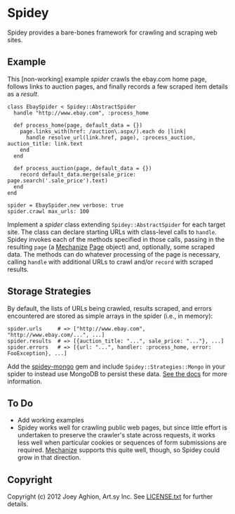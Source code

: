 Spidey
======

Spidey provides a bare-bones framework for crawling and scraping web sites.


Example
-------

This [non-working] example _spider_ crawls the ebay.com home page, follows links to auction pages, and finally records a few scraped item details as a _result_.

    class EbaySpider < Spidey::AbstractSpider
      handle "http://www.ebay.com", :process_home
      
      def process_home(page, default_data = {})
        page.links_with(href: /auction\.aspx/).each do |link|
          handle resolve_url(link.href, page), :process_auction, auction_title: link.text
        end
      end
      
      def process_auction(page, default_data = {})
        record default_data.merge(sale_price: page.search('.sale_price').text)
      end
    end
    
    spider = EbaySpider.new verbose: true
    spider.crawl max_urls: 100

Implement a _spider_ class extending `Spidey::AbstractSpider` for each target site. The class can declare starting URLs with class-level calls to `handle`. Spidey invokes each of the methods specified in those calls, passing in the resulting `page` (a [Mechanize](http://mechanize.rubyforge.org/) [Page](http://mechanize.rubyforge.org/Mechanize/Page.html) object) and, optionally, some scraped data. The methods can do whatever processing of the page is necessary, calling `handle` with additional URLs to crawl and/or `record` with scraped results.


Storage Strategies
----------

By default, the lists of URLs being crawled, results scraped, and errors encountered are stored as simple arrays in the spider (i.e., in memory):

    spider.urls     # => ["http://www.ebay.com", "http://www.ebay.com/...", ...]
    spider.results  # => [{auction_title: "...", sale_price: "..."}, ...]
    spider.errors   # => [{url: "...", handler: :process_home, error: FooException}, ...]

Add the [spidey-mongo](https://github.com/joeyAghion/spidey-mongo) gem and include `Spidey::Strategies::Mongo` in your spider to instead use MongoDB to persist these data. [See the docs](https://github.com/joeyAghion/spidey-mongo) for more information.


To Do
-----
* Add working examples
* Spidey works well for crawling public web pages, but since little effort is undertaken to preserve the crawler's state across requests, it works less well when particular cookies or sequences of form submissions are required. [Mechanize](http://mechanize.rubyforge.org/) supports this quite well, though, so Spidey could grow in that direction.


Copyright
---------
Copyright (c) 2012 Joey Aghion, Art.sy Inc. See [LICENSE.txt](LICENSE.txt) for further details.
